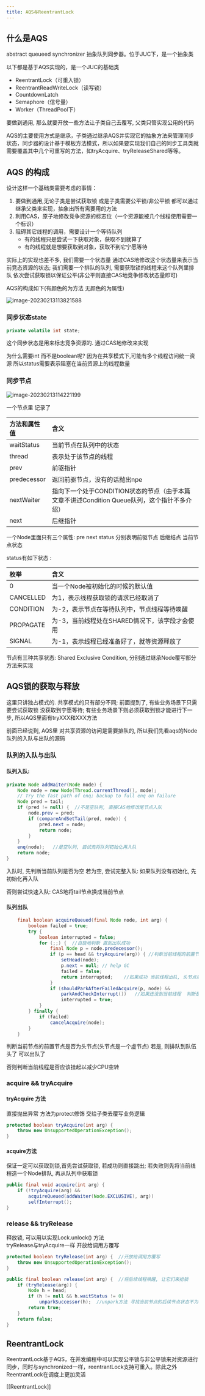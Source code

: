 ```yaml
---
title: AQS与ReentrantLock
---
```




## 什么是AQS

abstract queueed synchronizer 抽象队列同步器。位于JUC下，是一个抽象类

以下都是基于AQS实现的，是一个JUC的基础类

- ReentrantLock（可重入锁）
- ReentrantReadWriteLock（读写锁）
- CountdownLatch
- Semaphore（信号量）
- Worker（ThreadPool下）

要做到通用, 那么就要开放一些方法让子类自己去覆写, 父类只管实现公用的代码

AQS的主要使⽤⽅式是继承，⼦类通过继承AQS并实现它的抽象⽅法来管理同步状态，同步器的设计基于模板⽅法模式，所以如果要实现我们⾃⼰的同步⼯具类就需要覆盖其中⼏个可重写的⽅法，如tryAcquire、tryReleaseShared等等。  



## AQS 的构成

设计这样一个基础类需要考虑的事情：

1. 要做到通用,无论子类是尝试获取锁 或是子类需要公平锁/非公平锁 都可以通过继承父类来实现，抽象出所有需要用的方法
2. 利用CAS，原子地修改竞争资源的标志位（一个资源能被几个线程使用需要一个标识）
3. 阻碍其它线程的调用，需要设计一个等待队列
    - 有的线程只是尝试一下获取对象，获取不到就算了
    - 有的线程就是想要获取到对象，获取不到它宁愿等待

实际上的实现也差不多, 我们需要一个状态量 通过CAS地修改这个状态量来表示当前竞态资源的状态;   我们需要一个排队的队列, 需要获取锁的线程来这个队列里排队 依次尝试获取锁以保证公平(非公平则直接CAS地竞争修改状态量即可)

AQS的构成如下(有颜色的为方法 无颜色的为属性)

![image-20230213113821588](assets/image-20230213113821588.png)





### 同步状态state

```java
private volatile int state;
```

这个同步状态是用来标志竞争资源的. 通过CAS地修改来实现

为什么需要int 而不是boolean呢?   因为在共享模式下,可能有多个线程访问统一资源 所以status需要表示阻塞在当前资源上的线程数量

### 同步节点

![image-20230213114221199](assets/image-20230213114221199.png)

一个节点里 记录了

| 方法和属性值 | 含义                                                         |
| :----------- | :----------------------------------------------------------- |
| waitStatus   | 当前节点在队列中的状态                                       |
| thread       | 表示处于该节点的线程                                         |
| prev         | 前驱指针                                                     |
| predecessor  | 返回前驱节点，没有的话抛出npe                                |
| nextWaiter   | 指向下一个处于CONDITION状态的节点（由于本篇文章不讲述Condition Queue队列，这个指针不多介绍） |
| next         | 后继指针                                                     |

一个Node里面只有三个属性: pre next status   分别表明前驱节点 后继结点  当前节点状态

status有如下状态 :

| 枚举      | 含义                                           |
| :-------- | :--------------------------------------------- |
| 0         | 当一个Node被初始化的时候的默认值               |
| CANCELLED | 为1，表示线程获取锁的请求已经取消了            |
| CONDITION | 为-2，表示节点在等待队列中，节点线程等待唤醒   |
| PROPAGATE | 为-3，当前线程处在SHARED情况下，该字段才会使用 |
| SIGNAL    | 为-1，表示线程已经准备好了，就等资源释放了     |

节点有三种共享状态: Shared Exclusive Condition, 分别通过继承Node覆写部分方法来实现



## AQS锁的获取与释放

这里只讲独占模式的.  共享模式的只有部分不同; 前面提到了, 有些业务场景下只需要尝试获取锁 没获取到宁愿等待; 有些业务场景下则必须获取到锁才能进行下一步, 所以AQS里面有tryXXX和XXX方法

前面已经说到, AQS里 对共享资源的访问是需要排队的, 所以我们先看aqs的Node队列的入队与出队的源码

### 队列的入队与出队

#### **队列入队:**

```java
private Node addWaiter(Node mode) {
    Node node = new Node(Thread.currentThread(), mode);
    // Try the fast path of enq; backup to full enq on failure
    Node pred = tail;
    if (pred != null) {  //不是空队列, 直接CAS地修改尾节点入队
        node.prev = pred;
        if (compareAndSetTail(pred, node)) {
            pred.next = node;
            return node;
        }
    }
    enq(node);   //是空队列, 尝试先将队列初始化再入队
    return node;
}
```

入队时, 先判断当前队列是否为空  若为空, 尝试完整入队: 如果队列没有初始化, 先初始化再入队

否则尝试快速入队:   CAS地将tail节点换成当前节点

#### **队列出队**

```java
    final boolean acquireQueued(final Node node, int arg) {
        boolean failed = true;
        try {
            boolean interrupted = false;
            for (;;) {  //自旋地判断 直到出队成功
                final Node p = node.predecessor();
                if (p == head && tryAcquire(arg)) { //判断当前线程的前置节点是否为头节点  当前线程是否获取锁成功
                    setHead(node);
                    p.next = null; // help GC
                    failed = false;
                    return interrupted;    //如果成功 当前线程出队, 头节点后移
                }
                if (shouldParkAfterFailedAcquire(p, node) &&   
                    parkAndCheckInterrupt())   //如果还没到当前线程  判断是否需要将其挂起以减少CPU空转
                    interrupted = true;
            }
        } finally {
            if (failed)
                cancelAcquire(node);
        }
    }
```

判断当前节点的前置节点是否为头节点(头节点是一个虚节点) 若是, 则排队到队伍头了  可以出队了

否则判断当前线程是否应该挂起以减少CPU空转

### acquire && tryAcquire

#### tryAcquire 方法

 直接抛出异常 方法为protect修饰 交给子类去覆写业务逻辑

```java
protected boolean tryAcquire(int arg) {
    throw new UnsupportedOperationException();
}
```

#### acquire方法

保证一定可以获取到锁,首先尝试获取锁, 若成功则直接跳出; 若失败则先将当前线程造一个Node排队, 再从队列中获取锁

```java
public final void acquire(int arg) {
    if (!tryAcquire(arg) &&
        acquireQueued(addWaiter(Node.EXCLUSIVE), arg))
        selfInterrupt();
}
```

### release && tryRelease

释放锁, 可以用以实现Lock.unlock() 方法  
tryRelease与tryAcquire一样 开放给调用方覆写

```java
protected boolean tryRelease(int arg) {  //开放给调用方覆写
    throw new UnsupportedOperationException();
}   

public final boolean release(int arg) {  //将后续线程唤醒, 让它们来抢锁
    if (tryRelease(arg)) {
        Node h = head;
        if (h != null && h.waitStatus != 0)
            unparkSuccessor(h);  //unpark方法 寻找当前节点的后续节点状态不为cacelled的
        return true;
    }
    return false;
}
```



## ReentrantLock
ReentrantLock基于AQS，在并发编程中可以实现公平锁与非公平锁来对资源进行同步，同时与synchronized一样，reentrantLock支持可重入。除此之外ReentrantLock在调度上更加灵活

[[ReentrantLock]]